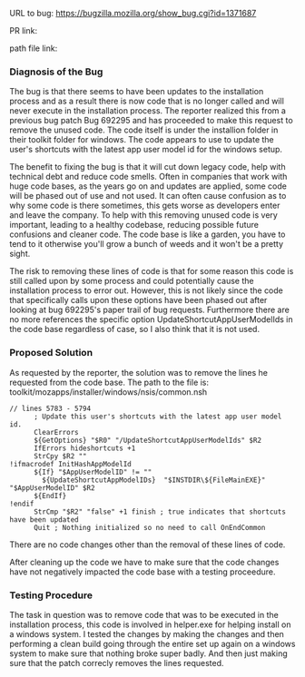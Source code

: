 URL to bug: https://bugzilla.mozilla.org/show_bug.cgi?id=1371687

PR link: 

path file link: 

### Diagnosis of the Bug

The bug is that there seems to have been updates to the installation process and as a result there is now code that is no longer called and will never execute in the installation process. The reporter realized this from a previous bug patch Bug 692295 and has proceeded to make this request to remove the unused code. The code itself is under the installion folder in their toolkit folder for windows. The code appears to use to update the user's shortcuts with the latest app user model id for the windows setup.

The benefit to fixing the bug is that it will cut down legacy code, help with technical debt and reduce code smells. Often in companies that work with huge code bases, as the years go on and updates are applied, some code will be phased out of use and not used. It can often cause confusion as to why some code is there sometimes, this gets worse as developers enter and leave the company. To help with this removing unused code is very important, leading to a healthy codebase, reducing possible future confusions and cleaner code. The code base is like a garden, you have to tend to it otherwise you'll grow a bunch of weeds and it won't be a pretty sight.

The risk to removing these lines of code is that for some reason this code is still called upon by some process and could potentially cause the installation process to error out. However, this is not likely since the code that specifically calls upon these options have been phased out after looking at bug 692295's paper trail of bug requests. Furthermore there are no more references the specific option UpdateShortcutAppUserModelIds in the code base regardless of case, so I also think that it is not used.

### Proposed Solution

As requested by the reporter, the solution was to remove the lines he requested from the code base.
The path to the file is: toolkit/mozapps/installer/windows/nsis/common.nsh

```
// lines 5783 - 5794
      ; Update this user's shortcuts with the latest app user model id.
      ClearErrors
      ${GetOptions} "$R0" "/UpdateShortcutAppUserModelIds" $R2
      IfErrors hideshortcuts +1
      StrCpy $R2 ""
!ifmacrodef InitHashAppModelId
      ${If} "$AppUserModelID" != ""
        ${UpdateShortcutAppModelIDs}  "$INSTDIR\${FileMainEXE}" "$AppUserModelID" $R2
      ${EndIf}
!endif
      StrCmp "$R2" "false" +1 finish ; true indicates that shortcuts have been updated
      Quit ; Nothing initialized so no need to call OnEndCommon
```

There are no code changes other than the removal of these lines of code.

After cleaning up the code we have to make sure that the code changes have not negatively impacted the code base with a testing proceedure.

### Testing Procedure

The task in question was to remove code that was to be executed in the installation process, this code is involved in helper.exe for helping install on a windows system. I tested the changes by making the changes and then performing a clean build going through the entire set up again on a windows system to make sure that nothing broke super badly. And then just making sure that the patch correcly removes the lines requested.